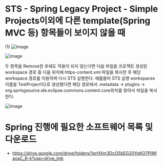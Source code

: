 # STS - Spring Legacy Project - Simple Projects이외에 다른 template(Spring MVC 등) 항목들이 보이지 않을 때
(1) 
![image](https://github.com/user-attachments/assets/f0d0b1ad-ae76-492b-927b-6fdfeb3bdd18)



![image](https://github.com/user-attachments/assets/5220c2ba-c467-4e83-93a1-da0e2557fb98)

두 항목을 Remove한 후에도 적용이 되지 않는다면 다음 파일을 프로젝트 생성된 workspace 경로 중 다음 위치에 https-content.xml 파일을 복사한 후 해당 workspace 경로를 이용하여 다시 STS 실행한다.
예를들어 STS 실행 workspaces 이름을 TestProject1으로 생성했다면 해당 경로에서 .metadata -> plugins -> org.springsource.ide.eclipse.commons.content.core위치를 찾아서 파일을 복사한다.


![image](https://github.com/user-attachments/assets/43532762-83d8-4099-914c-85389fd6aa3e)







# Spring 진행에 필요한 소프트웨어 목록 및 다운로드

 - https://drive.google.com/drive/folders/1prHXm3DcO5bEG20YqKO7PIMIaoaC_R-k?usp=drive_link
